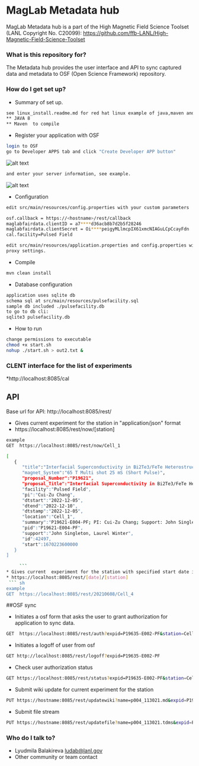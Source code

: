 
# MagLab Metadata hub
MagLab Metadata	  hub is a part of the  High Magnetic Field Science Toolset (LANL Copyright No. C20099):
https://github.com/ffb-LANL/High-Magnetic-Field-Science-Toolset

### What is this repository for? ###

The Metadata hub  provides the user interface and  API to sync captured data and metadata  to OSF (Open Science Framework) repository.  


### How do I get set up? ###

* Summary of set up. 
``` sh
see linux_install.readme.md for red hat linux example of java,maven and nginx install. 
** JAVA 8
** Maven  to compile

```
* Register your application with OSF
``` sh
login to OSF
go to Developer APPS tab and click "Create Developer APP button"

```
![alt text](https://github.com/luda171/Maglab-Metadata-Hub/blob/master/img/reg_osf0.png?raw=true)
``` sh
and enter your server information, see example.
```
![alt text](https://github.com/luda171/Maglab-Metadata-Hub/blob/master/img/reg_osf1.png?raw=true)

* Configuration
``` sh
edit src/main/resources/config.properties with your custom parameters

osf.callback = https://<hostname>/rest/callback
maglabfairdata.clientID = a7****d36acb8b7d2b5f28246
maglabfairdata.clientSecret = Oi****peigyMLlmcpIX61xmcNIAGuLCpCcayFdn
cal.facility=Pulsed Field

edit src/main/resources/application.properties and config.properties with
proxy settings.
``` 
* Compile
``` sh
mvn clean install
```
* Database configuration
``` sh
application uses sqlite db
schema sql at src/main/resources/pulsefacility.sql
sample db included ./pulsefacility.db
to go to db cli:
sqlite3 pulsefacility.db
```  


* How to run 
``` sh
change permissions to executable
chmod +x start.sh
nohup ./start.sh > out2.txt &
```
### CLENT interface  for the list of experiments ### 
*http://localhost:8085/cal

## API ##

Base url for API:  http://localhost:8085/rest/

* Gives current  experiment for the station   in "application/json" format
* https://localhost:8085/rest/now/[station]

	
``` sh
example
GET  https://localhost:8085/rest/now/Cell_1

[
   {
      "title":"Interfacial Superconductivity in Bi2Te3/FeTe Heterostructures under High Magnetic Fields",
      "magnet_System":"65 T Multi shot 25 mS (Short Pulse)",
      "proposal_Number":"P19621",
      "proposal_Title":"Interfacial Superconductivity in Bi2Te3/FeTe Heterostructures under High Magnetic Fields",
      "facility":"Pulsed Field",
      "pi":"Cui-Zu Chang",
      "dtstart":"2022-12-05",
      "dtend":"2022-12-10",
      "dtstamp":"2022-12-05",
      "location":"Cell_1",
      "summary":"P19621-E004-PF; PI: Cui-Zu Chang; Support: John Singleton, Laurel Winter",
      "pid":"P19621-E004-PF",
      "support":"John Singleton, Laurel Winter",
      "id":42497,
      "start":1670223600000
   }
]
  
	 ```
* Gives current  experiment for the station with specified start date in json format
* https://localhost:8085/rest/[date]/[station]
 ``` sh
example
GET  https://localhost:8085/rest/20210608/Cell_4
```
##OSF sync

*  Initiates a osf form that asks the user to grant authorization for application to sync data. 
``` sh
GET  https://localhost:8085/rest/auth?expid=P19635-E002-PF&station=Cell_4
```
*  Initiates a logoff of user from osf
``` sh
GET http://localhost:8085/rest/logoff?expid=P19635-E002-PF
```
* Check user authorization status
``` sh
GET https://localhost:8085/rest/status?expid=P19635-E002-PF&station=Cell_4
```
* Submit wiki update for current  experiment for the station  
``` sh
PUT https://hostname:8085/rest/updatewiki?name=p004_113021.md&expid=P19635-E002-PF
``` 
* Submit file stream
``` sh
PUT https://hostname:8085/rest/updatefile?name=p004_113021.tdms&expid=P19635-E002-PF
``` 

### Who do I talk to? ###

* Lyudmila Balakireva ludab@lanl.gov
* Other community or team contact
